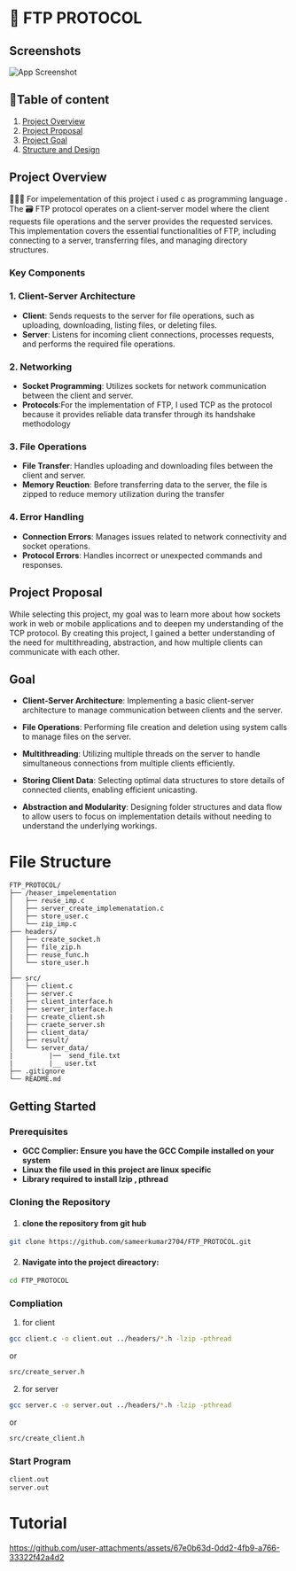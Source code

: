 
# 📁  FTP PROTOCOL



## Screenshots

![App Screenshot](https://mac.eltima.com/images/upload/commander/articles/what-is-ftp/ftp-diagram.png)


## 📄Table of content
1. [Project Overview](#project-overview)
2. [Project Proposal](#project-proposal)
2. [Project Goal](#goal)
3. [Structure and Design](#filestructer)
## Project Overview
🧑🏽‍💻 For impelementation of this project i used c as  programming language . The 🗃️ FTP protocol operates on a client-server model where the client requests file operations and the server provides the requested services. This implementation covers the essential functionalities of FTP, including connecting to a server, transferring files, and managing directory structures.
### Key Components

### 1. Client-Server Architecture
   - **Client**: Sends requests to the server for file operations, such as uploading, downloading, listing files, or deleting files.
   - **Server**: Listens for incoming client connections, processes requests, and performs the required file operations.

### 2. Networking
   - **Socket Programming**: Utilizes sockets for network communication between the client and server.
   - **Protocols**:For the implementation of FTP, I used TCP as the protocol because it provides reliable data transfer through its handshake methodology

### 3. File Operations
   - **File Transfer**: Handles uploading  and downloading files between the client and server.
   - **Memory Reuction**: Before transferring data to the server, the file is zipped to reduce memory utilization during the transfer

### 4. Error Handling
   - **Connection Errors**: Manages issues related to network connectivity and socket operations.
   - **Protocol Errors**: Handles incorrect or unexpected commands and responses.

## Project Proposal
While selecting this project, my goal was to learn more about how sockets work in web or mobile applications and to deepen my understanding of the TCP protocol. By creating this project, I gained a better understanding of the need for multithreading, abstraction, and how multiple clients can communicate with each other.
## Goal
- **Client-Server Architecture**: Implementing a basic client-server architecture to manage communication between clients and the server.

- **File Operations**: Performing file creation and deletion using system calls to manage files on the server.

- **Multithreading**: Utilizing multiple threads on the server to handle simultaneous connections from multiple clients efficiently.

- **Storing Client Data**: Selecting optimal data structures to store details of connected clients, enabling efficient unicasting.

- **Abstraction and Modularity**: Designing folder structures and data flow to allow users to focus on implementation details without needing to understand the underlying workings.

# File Structure
```ssh
FTP_PROTOCOL/
├── /heaser_impelementation
│   ├── reuse_imp.c
│   ├── server_create_implemenatation.c
│   ├── store_user.c
│   └── zip_imp.c
├── headers/
│   ├── create_socket.h
│   ├── file_zip.h
│   ├── reuse_func.h
│   └── store_user.h
│   
├── src/
│   ├── client.c
│   ├── server.c
|   ├── client_interface.h
│   ├── server_interface.h
|   ├── create_client.sh
│   ├── craete_server.sh
│   ├── client_data/
│   ├── result/
│   └── server_data/
|         |──  send_file.txt
|         |__ user.txt
├── .gitignore
└── README.md
```




## Getting Started
### Prerequisites
  - **GCC Complier: Ensure you have the GCC Compile installed on your system**
  - **Linux the file used in this project are linux specific**
  - **Library required to install lzip , pthread**
### Cloning the Repository
1. #### clone the repository from git hub
```bash
git clone https://github.com/sameerkumar2704/FTP_PROTOCOL.git
```
2. #### Navigate into the project direactory:
```bash
cd FTP_PROTOCOL
```
### Compliation 
1. for client
```bash
gcc client.c -o client.out ../headers/*.h -lzip -pthread
```
or

```bash
src/create_server.h
```
2. for server 
```bash
gcc server.c -o server.out ../headers/*.h -lzip -pthread
```
or

```bash
src/create_client.h
```
### Start Program
```bash
client.out
server.out
```
# Tutorial
   

https://github.com/user-attachments/assets/67e0b63d-0dd2-4fb9-a766-33322f42a4d2



    
